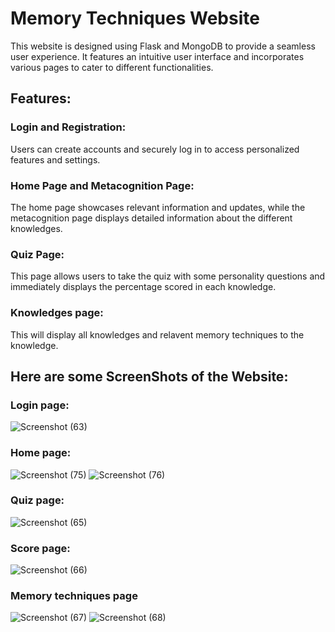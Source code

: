 # Memory Techniques Website
This website is designed using Flask and MongoDB to provide a seamless user experience. It features an intuitive user interface and incorporates various pages to cater to different functionalities.

## Features:
### Login and Registration: 
Users can create accounts and securely log in to access personalized features and settings.

### Home Page and Metacognition Page:
The home page showcases relevant information and updates, while the metacognition page displays detailed information about the different knowledges.

### Quiz Page: 
This page allows users to take the quiz with some personality questions and immediately displays the percentage scored in each knowledge.

### Knowledges page: 
This will display all knowledges and relavent memory techniques to the knowledge.


## Here are some ScreenShots of the Website:
### Login page:
![Screenshot (63)](https://github.com/tan-taniya-tan/MemTech/assets/147307773/af2dd16e-4013-4970-97a6-5c4abb151d9e)

### Home page:
![Screenshot (75)](https://github.com/tan-taniya-tan/MemTech/assets/147307773/8b7940d1-3817-4154-971d-5858a5684fa5)
![Screenshot (76)](https://github.com/tan-taniya-tan/MemTech/assets/147307773/2460ff61-50fa-4dd3-947f-e7035aa8917e)

### Quiz page:
![Screenshot (65)](https://github.com/tan-taniya-tan/MemTech/assets/147307773/6a055e97-adaa-44ef-8463-47913282e9b6)

### Score page:
![Screenshot (66)](https://github.com/tan-taniya-tan/MemTech/assets/147307773/f387a58a-8ecd-4e1c-b93f-552ac6748f38)

### Memory techniques page
![Screenshot (67)](https://github.com/tan-taniya-tan/MemTech/assets/147307773/b032eecf-3201-40dc-9e7d-cc8541342129)
![Screenshot (68)](https://github.com/tan-taniya-tan/MemTech/assets/147307773/54bffa67-ed0c-4c75-9e38-e66cc313f377)

